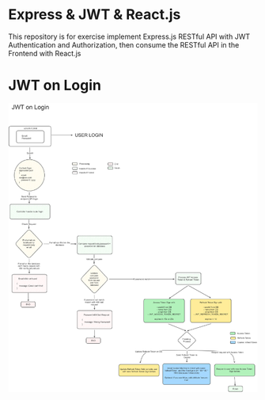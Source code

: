 # Express & JWT & React.js

This repository is for exercise implement Express.js RESTful API with JWT Authentication and Authorization, then consume the RESTful API in the Frontend with React.js

# JWT on Login

![JWT on Login](backend/assets/img/JTW-on-Login.png)
